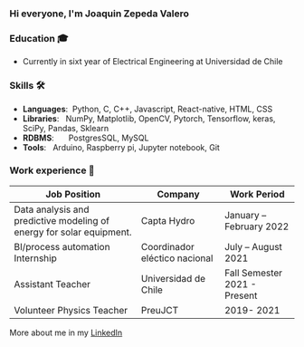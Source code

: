 ### Hi everyone, I'm Joaquin Zepeda Valero

### Education 🎓
- Currently in sixt year of Electrical Engineering at Universidad de Chile

### Skills 🛠️
- **Languages**:   &nbsp;Python, C, C++, Javascript, React-native, HTML, CSS
- **Libraries**: &nbsp;  NumPy, Matplotlib, OpenCV, Pytorch, Tensorflow, keras, SciPy, Pandas, Sklearn
- **RDBMS**:  &nbsp;  PostgresSQL, MySQL
- **Tools**: &nbsp;   Arduino, Raspberry pi, Jupyter notebook, Git


### Work experience 👔
| Job Position          | Company        | Work Period                |
| --------------------- | -------------- | -------------------------- |
| Data analysis and predictive modeling of energy for solar equipment.   | Capta Hydro | January – February 2022    |
| BI/process automation Internship   | Coordinador eléctico nacional | July – August 2021    |
| Assistant Teacher           |  Universidad de Chile | Fall Semester 2021  - Present  |
| Volunteer Physics Teacher | PreuJCT  | 2019- 2021   |

More about me in my [LinkedIn](https://www.linkedin.com/in/joaquin-zepeda-valero/)


